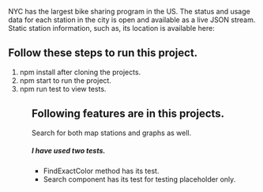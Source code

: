 NYC has the largest bike sharing program in the US. The status and usage data for each station in the city is open and available as a live JSON stream.
Static station information, such as, its location is available here:

<h2>Follow these steps to run this project.</h2>
<ol>
  <li>
    npm install after cloning the projects.
  </li>
  <li>
    npm start to run the project.
  </li>
  <li>
  npm run test to view tests.
  </li>
  <ol>
  
<h2>Following features are in this projects.</h2>
<p>
    Search for both map stations and graphs as well.
    </p>
    <h5>
    I have used two tests.
    </h5>
<ul>
  <li>FindExactColor method has its test.</li>
  <li>
    Search component has its test for testing placeholder only.
  </li>
    </ul>
